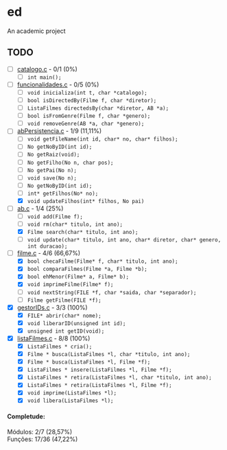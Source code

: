 # ed
An academic project

## TODO

- [ ] [catalogo.c](https://github.com/llucasll/ed/blob/master/catalogo.c) - 0/1 (0%)
  - [ ] `int main();`

- [ ] [funcionalidades.c](https://github.com/llucasll/ed/blob/master/funcionalidades.c) - 0/5 (0%)
  - [ ] `void inicializa(int t, char *catalogo);`
  - [ ] `bool isDirectedBy(Filme f, char *diretor);`
  - [ ] `ListaFilmes directedsBy(char *diretor, AB *a);`
  - [ ] `bool isFromGenre(Filme f, char *genero);`
  - [ ] `void removeGenre(AB *a, char *genero);`

- [ ] [abPersistencia.c](https://github.com/llucasll/ed/blob/master/libFilme/abPersistencia.c) - 1/9 (11,11%)
  - [ ] `void getFileName(int id, char* no, char* filhos);`
  - [ ] `No getNoByID(int id);`
  - [ ] `No getRaiz(void);`
  - [ ] `No getFilho(No n, char pos);`
  - [ ] `No getPai(No n);`
  - [ ] `void save(No n);`
  - [ ] `No getNoByID(int id);`
  - [ ] `int* getFilhos(No* no);`
  - [x] `void updateFilhos(int* filhos, No pai)`

- [ ] [ab.c](https://github.com/llucasll/ed/blob/master/ab.c) - 1/4 (25%)
  - [ ] `void add(Filme f);`
  - [ ] `void rm(char* titulo, int ano);`
  - [x] `Filme search(char* titulo, int ano);`
  - [ ] `void update(char* titulo, int ano, char* diretor, char* genero, int duracao);`

- [ ] [filme.c](https://github.com/llucasll/ed/blob/master/libFilme/filme.c) - 4/6 (66,67%)
  - [x] `bool checaFilme(Filme* f, char* titulo, int ano);`
  - [x] `bool comparaFilmes(Filme *a, Filme *b);`
  - [x] `bool ehMenor(Filme* a, Filme* b);`
  - [x] `void imprimeFilme(Filme* f);`
  - [ ] `void nextString(FILE *f, char *saida, char *separador);`
  - [ ] `Filme getFilme(FILE *f);`

- [x] [gestorIDs.c](https://github.com/llucasll/ed/blob/master/libFilme/gestorIDs.c) - 3/3 (100%)
  - [x] `FILE* abrir(char* nome);`
  - [x] `void liberarID(unsigned int id);`
  - [x] `unsigned int getID(void);`

- [x] [listaFilmes.c](https://github.com/llucasll/ed/blob/master/libFilme/listaFilmes.c) - 8/8 (100%)
  - [x] `ListaFilmes * cria();`
  - [x] `Filme * busca(ListaFilmes *l, char *titulo, int ano);`
  - [x] `Filme * busca(ListaFilmes *l, Filme *f);`
  - [x] `ListaFilmes * insere(ListaFilmes *l, Filme *f);`
  - [x] `ListaFilmes * retira(ListaFilmes *l, char *titulo, int ano);`
  - [x] `ListaFilmes * retira(ListaFilmes *l, Filme *f);`
  - [x] `void imprime(ListaFilmes *l);`
  - [x] `void libera(ListaFilmes *l);`

#### Completude:
Módulos: 2/7 (28,57%)  
Funções: 17/36 (47,22%)

